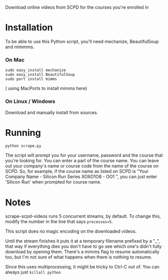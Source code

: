 Download online videos from SCPD for the courses you're enrolled in

Installation
============

To be able to use this Python script, you'll need mechanize, BeautifulSoup and mimmms.

### On Mac

    sudo easy_install mechanize
    sudo easy_install BeautifulSoup
    sudo port install mimms

( using MacPorts to install mimms here)

### On Linux / Windows

Download and manually install from sources.


Running
=======
    python scrape.py

The script will prompt you for your username, password and the course that you're looking for. You can enter a part of the course name. You can leave out your company's name or course code from the name of the course on SCPD. So, for example, if the course name as listed on SCPD is "Your Company Name - Silicon Run Series XOXO1O8 - OO1 ", you can just enter 'Silicon Run' when prompted for course name.

Notes
=====
scrape-scpd-videos runs 5 concurrent streams, by default. To change this, modify the number in the line that says `processes=5`.

This script does no magic encoding on the downloaded videos.

Until the stream finishes it puts it at a temporary filename prefixed by a "_", that way if everything dies you don't have to go see which one's didn't fully download by opening them.  There's a mimms flag to resume automatically too, but I'm not sure of what happens when there is nothing to resume.

Since this uses multiprocessing, it might be tricky to Ctrl-C out of. You can always just `killall python`
